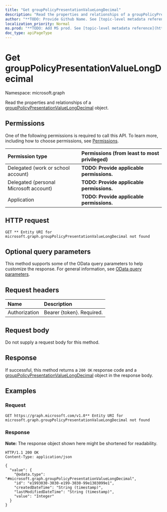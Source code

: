 ```yaml
---
title: "Get groupPolicyPresentationValueLongDecimal"
description: "Read the properties and relationships of a groupPolicyPresentationValueLongDecimal object."
author: "**TODO: Provide Github Name. See [topic-level metadata reference](https://msgo.azurewebsites.net/add/document/guidelines/metadata.html#topic-level-metadata)**"
localization_priority: Normal
ms.prod: "**TODO: Add MS prod. See [topic-level metadata reference](https://msgo.azurewebsites.net/add/document/guidelines/metadata.html#topic-level-metadata)**"
doc_type: apiPageType
---
```


# Get groupPolicyPresentationValueLongDecimal
Namespace: microsoft.graph



Read the properties and relationships of a [groupPolicyPresentationValueLongDecimal](../resources/grouppolicypresentationvaluelongdecimal.md) object.

## Permissions
One of the following permissions is required to call this API. To learn more, including how to choose permissions, see [Permissions](/graph/permissions-reference).

|Permission type|Permissions (from least to most privileged)|
|:---|:---|
|Delegated (work or school account)|**TODO: Provide applicable permissions.**|
|Delegated (personal Microsoft account)|**TODO: Provide applicable permissions.**|
|Application|**TODO: Provide applicable permissions.**|

## HTTP request

<!-- {
  "blockType": "ignored"
}
-->
``` http
GET ** Entity URI for microsoft.graph.groupPolicyPresentationValueLongDecimal not found
```

## Optional query parameters
This method supports some of the OData query parameters to help customize the response. For general information, see [OData query parameters](/graph/query-parameters).

## Request headers
|Name|Description|
|:---|:---|
|Authorization|Bearer {token}. Required.|

## Request body
Do not supply a request body for this method.

## Response

If successful, this method returns a `200 OK` response code and a [groupPolicyPresentationValueLongDecimal](../resources/grouppolicypresentationvaluelongdecimal.md) object in the response body.

## Examples

### Request
<!-- {
  "blockType": "request",
  "name": "get_grouppolicypresentationvaluelongdecimal"
}
-->
``` http
GET https://graph.microsoft.com/v1.0** Entity URI for microsoft.graph.groupPolicyPresentationValueLongDecimal not found
```


### Response
**Note:** The response object shown here might be shortened for readability.
<!-- {
  "blockType": "response",
  "truncated": true,
  "@odata.type": "microsoft.graph.groupPolicyPresentationValueLongDecimal"
}
-->
``` http
HTTP/1.1 200 OK
Content-Type: application/json

{
  "value": {
    "@odata.type": "#microsoft.graph.groupPolicyPresentationValueLongDecimal",
    "id": "e1993030-3030-e199-3030-99e1303099e1",
    "createdDateTime": "String (timestamp)",
    "lastModifiedDateTime": "String (timestamp)",
    "value": "Integer"
  }
}
```

